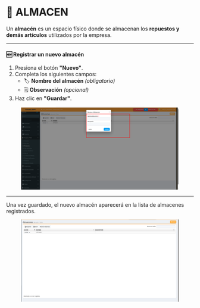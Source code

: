 # 🏢 ALMACEN

Un **almacén** es un espacio físico donde se almacenan los **repuestos y demás artículos** utilizados por la empresa.

***

#### 🆕 **Registrar un nuevo almacén**

1. Presiona el botón **"Nuevo"**.
2. Completa los siguientes campos:
   * 🏷️ **Nombre del almacén** _(obligatorio)_
   * 🗒️ **Observación** _(opcional)_
3. Haz clic en **"Guardar"**.

<figure><img src="../../../.gitbook/assets/imagen (11).png" alt=""><figcaption></figcaption></figure>

***

Una vez guardado, el nuevo almacén aparecerá en la lista de almacenes registrados.

<figure><img src="../../../.gitbook/assets/imagen (12).png" alt=""><figcaption></figcaption></figure>

